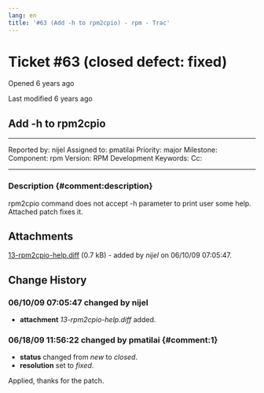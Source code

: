 ```yaml
---
lang: en
title: '#63 (Add -h to rpm2cpio) - rpm - Trac'
---
```


Ticket \#63 (closed defect: fixed)
==================================

Opened 6 years ago

Last modified 6 years ago

Add -h to rpm2cpio
------------------

  -------------- ------- -------------- -----------------
  Reported by:   nijel   Assigned to:   pmatilai
  Priority:      major   Milestone:     
  Component:     rpm     Version:       RPM Development
  Keywords:              Cc:            
                                        
  -------------- ------- -------------- -----------------

### Description {#comment:description}

rpm2cpio command does not accept -h parameter to print user some help.
Attached patch fixes it.

Attachments
-----------

[13-rpm2cpio-help.diff](/attachment/ticket/63/13-rpm2cpio-help.diff "View attachment")
(0.7 kB) - added by *nijel* on 06/10/09 07:05:47.

Change History
--------------

### 06/10/09 07:05:47 changed by nijel

-   **attachment** *13-rpm2cpio-help.diff* added.

### 06/18/09 11:56:22 changed by pmatilai {#comment:1}

-   **status** changed from *new* to *closed*.
-   **resolution** set to *fixed*.

Applied, thanks for the patch.
